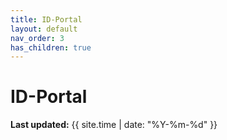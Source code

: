 ```yaml
---
title: ID-Portal
layout: default
nav_order: 3
has_children: true
---
```

# ID-Portal
**Last updated:** {{ site.time | date: "%Y-%m-%d" }}


